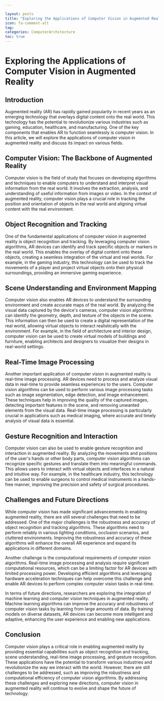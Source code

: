 ```yaml
---

layout: posts
title: "Exploring the Applications of Computer Vision in Augmented Reality"
icon: fa-comment-alt
tag:      
categories: ComputerArchitecture
toc: true
---
```




# Exploring the Applications of Computer Vision in Augmented Reality

## Introduction

Augmented reality (AR) has rapidly gained popularity in recent years as an emerging technology that overlays digital content onto the real world. This technology has the potential to revolutionize various industries such as gaming, education, healthcare, and manufacturing. One of the key components that enables AR to function seamlessly is computer vision. In this article, we will explore the applications of computer vision in augmented reality and discuss its impact on various fields.

## Computer Vision: The Backbone of Augmented Reality

Computer vision is the field of study that focuses on developing algorithms and techniques to enable computers to understand and interpret visual information from the real world. It involves the extraction, analysis, and understanding of useful information from images or video. In the context of augmented reality, computer vision plays a crucial role in tracking the position and orientation of objects in the real world and aligning virtual content with the real environment.

## Object Recognition and Tracking

One of the fundamental applications of computer vision in augmented reality is object recognition and tracking. By leveraging computer vision algorithms, AR devices can identify and track specific objects or markers in the real world. This enables the overlay of digital content onto these objects, creating a seamless integration of the virtual and real worlds. For example, in the gaming industry, this technology can be used to track the movements of a player and project virtual objects onto their physical surroundings, providing an immersive gaming experience.

## Scene Understanding and Environment Mapping

Computer vision also enables AR devices to understand the surrounding environment and create accurate maps of the real world. By analyzing the visual data captured by the device's cameras, computer vision algorithms can identify the geometry, depth, and texture of the objects in the scene. This information can then be used to create a digital representation of the real world, allowing virtual objects to interact realistically with the environment. For example, in the field of architecture and interior design, computer vision can be used to create virtual models of buildings and furniture, enabling architects and designers to visualize their designs in real-world settings.

## Real-Time Image Processing

Another important application of computer vision in augmented reality is real-time image processing. AR devices need to process and analyze visual data in real-time to provide seamless experiences to the users. Computer vision algorithms can be used to perform various image processing tasks such as image segmentation, edge detection, and image enhancement. These techniques help in improving the quality of the captured images, detecting important features in the scene, and removing unwanted elements from the visual data. Real-time image processing is particularly crucial in applications such as medical imaging, where accurate and timely analysis of visual data is essential.

## Gesture Recognition and Interaction

Computer vision can also be used to enable gesture recognition and interaction in augmented reality. By analyzing the movements and positions of the user's hands or other body parts, computer vision algorithms can recognize specific gestures and translate them into meaningful commands. This allows users to interact with virtual objects and interfaces in a natural and intuitive way. For example, in the healthcare industry, this technology can be used to enable surgeons to control medical instruments in a hands-free manner, improving the precision and safety of surgical procedures.

## Challenges and Future Directions

While computer vision has made significant advancements in enabling augmented reality, there are still several challenges that need to be addressed. One of the major challenges is the robustness and accuracy of object recognition and tracking algorithms. These algorithms need to perform reliably in various lighting conditions, occlusion scenarios, and cluttered environments. Improving the robustness and accuracy of these algorithms will enhance the overall AR experience and expand its applications in different domains.

Another challenge is the computational requirements of computer vision algorithms. Real-time image processing and analysis require significant computational resources, which can be a limiting factor for AR devices with limited processing power. Developing efficient algorithms and leveraging hardware acceleration techniques can help overcome this challenge and enable AR devices to perform complex computer vision tasks in real-time.

In terms of future directions, researchers are exploring the integration of machine learning and computer vision techniques in augmented reality. Machine learning algorithms can improve the accuracy and robustness of computer vision tasks by learning from large amounts of data. By training models on diverse datasets, AR devices can become more intelligent and adaptive, enhancing the user experience and enabling new applications.

## Conclusion

Computer vision plays a critical role in enabling augmented reality by providing essential capabilities such as object recognition and tracking, scene understanding, real-time image processing, and gesture recognition. These applications have the potential to transform various industries and revolutionize the way we interact with the world. However, there are still challenges to be addressed, such as improving the robustness and computational efficiency of computer vision algorithms. By addressing these challenges and exploring new directions, computer vision in augmented reality will continue to evolve and shape the future of technology.